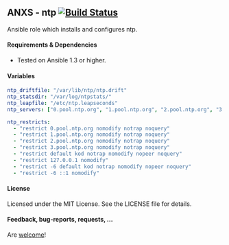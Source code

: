 ## ANXS - ntp [![Build Status](https://travis-ci.org/ANXS/ntp.png)](https://travis-ci.org/ANXS/ntp)

Ansible role which installs and configures ntp.


#### Requirements & Dependencies
- Tested on Ansible 1.3 or higher.


#### Variables

```yaml
ntp_driftfile: "/var/lib/ntp/ntp.drift"
ntp_statsdir: "/var/log/ntpstats/"
ntp_leapfile: "/etc/ntp.leapseconds"
ntp_servers: ["0.pool.ntp.org", "1.pool.ntp.org", "2.pool.ntp.org", "3.pool.ntp.org"]

ntp_restricts:
  - "restrict 0.pool.ntp.org nomodify notrap noquery"
  - "restrict 1.pool.ntp.org nomodify notrap noquery"
  - "restrict 2.pool.ntp.org nomodify notrap noquery"
  - "restrict 3.pool.ntp.org nomodify notrap noquery"
  - "restrict default kod notrap nomodify nopeer noquery"
  - "restrict 127.0.0.1 nomodify"
  - "restrict -6 default kod notrap nomodify nopeer noquery"
  - "restrict -6 ::1 nomodify"
```


#### License

Licensed under the MIT License. See the LICENSE file for details.


#### Feedback, bug-reports, requests, ...

Are [welcome](https://github.com/ANXS/ntp/issues)!
